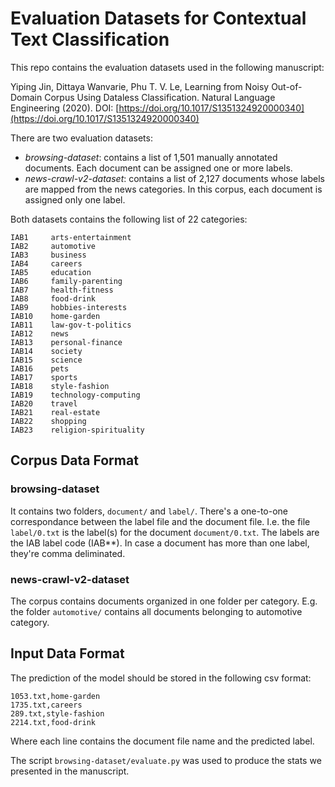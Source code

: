 # Evaluation Datasets for Contextual Text Classification

This repo contains the evaluation datasets used in the following manuscript:

Yiping Jin, Dittaya Wanvarie, Phu T. V. Le, Learning from Noisy Out-of-Domain Corpus Using Dataless Classification. Natural Language Engineering (2020). DOI: [https://doi.org/10.1017/S1351324920000340](https://doi.org/10.1017/S1351324920000340) 

There are two evaluation datasets: 

- *browsing-dataset*: contains a list of 1,501 manually annotated documents. Each document can be assigned one or more labels.
- *news-crawl-v2-dataset*: contains a list of 2,127 documents whose labels are mapped from the news categories. In this corpus, each document is assigned only one label.

Both datasets contains the following list of 22 categories:

```
IAB1 	 arts-entertainment
IAB2 	 automotive
IAB3 	 business
IAB4 	 careers
IAB5 	 education
IAB6 	 family-parenting
IAB7 	 health-fitness
IAB8 	 food-drink
IAB9 	 hobbies-interests
IAB10 	 home-garden
IAB11 	 law-gov-t-politics
IAB12 	 news
IAB13 	 personal-finance
IAB14 	 society
IAB15 	 science
IAB16 	 pets
IAB17 	 sports
IAB18 	 style-fashion
IAB19 	 technology-computing
IAB20 	 travel
IAB21 	 real-estate
IAB22 	 shopping
IAB23 	 religion-spirituality
```

## Corpus Data Format

### browsing-dataset

It contains two folders, `document/` and `label/`. There's a one-to-one correspondance between the label file and the document file. I.e. the file `label/0.txt` is the label(s) for the document `document/0.txt`. The labels are the IAB label code (IAB\*\*). In case a document has more than one label, they're comma deliminated.

### news-crawl-v2-dataset

The corpus contains documents organized in one folder per category. E.g. the folder `automotive/` contains all documents belonging to automotive category.

## Input Data Format

The prediction of the model should be stored in the following csv format:

```
1053.txt,home-garden
1735.txt,careers
289.txt,style-fashion
2214.txt,food-drink
```

Where each line contains the document file name and the predicted label.

The script `browsing-dataset/evaluate.py` was used to produce the stats we presented in the manuscript.
